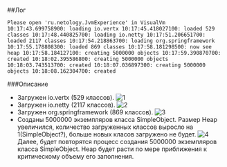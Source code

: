 ##Лог

`Please open 'ru.netology.JvmExperience' in VisualVm
10:17:43.699758900: loading io.vertx
10:17:45.418027100: loaded 529 classes
10:17:48.440825700: loading io.netty
10:17:51.206651700: loaded 2117 classes
10:17:54.218863700: loading org.springframework
10:17:55.178808300: loaded 869 classes
10:17:58.181298500: now see heap
10:17:58.184127100: creating 5000000 objects
10:17:59.390870700: created
10:18:02.395586800: creating 5000000 objects
10:18:03.743513700: created
10:18:07.036897300: creating 5000000 objects
10:18:08.162304700: created`

###Описание

- Загружен io.vertx (529 классов).
  ![1](https://ipfs.io/ipfs/QmQ5Sv6SWJouacaUtqHx8vy4UbwAdGw8QVVVXH9iSqG5Jn)
- Загружен io.netty (2117 классов).
  ![2](https://ipfs.io/ipfs/QmcKfzGf7Cb38CePbPy5BBdbSeyfQsf6UJJg46S8mN3Sve)
- Загружен org.springframework (869 классов).
  ![3](https://ipfs.io/ipfs/QmbwDq3DpZxo35jbDgRu8YMzF3J7ZPfLNJpM2emGsTtkJn)
- Созданы 5000000 экземпляров класса SimpleObject. Размер Heap увеличился, количество загруженных классов выросло на 1(SimpleObject?), больше новых класов загружено не будет.
  ![4](https://ipfs.io/ipfs/QmQnvGXK8QrU5E9rXavJVssWjBYawTqCyMcu3StdEC3Vy7)
Далее, будет повторятся процесс создания 5000000 экземпляров класса SimpleObject. Heap будет расти по мере приближения к критическому объему его заполнения.